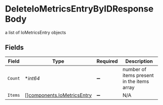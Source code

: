 # DeleteIoMetricsEntryByIDResponseBody

a list of IoMetricsEntry objects


## Fields

| Field                                                                    | Type                                                                     | Required                                                                 | Description                                                              |
| ------------------------------------------------------------------------ | ------------------------------------------------------------------------ | ------------------------------------------------------------------------ | ------------------------------------------------------------------------ |
| `Count`                                                                  | **int64*                                                                 | :heavy_minus_sign:                                                       | number of items present in the items array                               |
| `Items`                                                                  | [][components.IoMetricsEntry](../../models/components/iometricsentry.md) | :heavy_minus_sign:                                                       | N/A                                                                      |